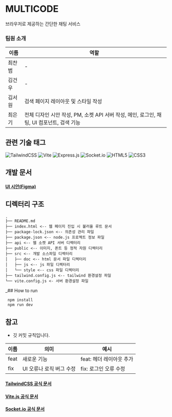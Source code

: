 # MULTICODE

브라우저로 제공하는 간단한 채팅 서비스

### 팀원 소개
| 이름   | 역할                                                  |
|------|-----------------------------------------------------|
| 최찬범  | -                                                   |
| 김건우  | -                                                   |
| 김서원 | 검색 페이지 레이아웃 및 스타일 작성                                |
| 최은기 | 전체 디자인 시안 작성, PM, 소켓 API 서버 작성, 메인, 로그인, 채팅, UI 컴포넌트, 검색 기능 |


## 관련 기술 태그

![TailwindCSS](https://img.shields.io/badge/tailwindcss-%2338B2AC.svg?style=for-the-badge&logo=tailwind-css&logoColor=white)
![Vite](https://img.shields.io/badge/vite-%23646CFF.svg?style=for-the-badge&logo=vite&logoColor=white)
![Express.js](https://img.shields.io/badge/express.js-%23404d59.svg?style=for-the-badge&logo=express&logoColor=%2361DAFB)
![Socket.io](https://img.shields.io/badge/Socket.io-black?style=for-the-badge&logo=socket.io&badgeColor=010101)
![HTML5](https://img.shields.io/badge/html5-%23E34F26.svg?style=for-the-badge&logo=html5&logoColor=white)
![CSS3](https://img.shields.io/badge/css3-%231572B6.svg?style=for-the-badge&logo=css3&logoColor=white)

## 개발 문서
#### [UI 시안(Figma)](https://www.figma.com/file/GDqd62B3vAlWVLCrv3Q3mT/Untitled?type=design&node-id=0%3A1&mode=design&t=bhvee9wxlE6fiLpa-1)

## 디렉터리 구조
```
.
├── README.md 
├── index.html <-- 웹 페이지 진입 시 불러올 루트 문서
├── package-lock.json <-- 의존성 관리 파일
├── package.json <-- node.js 프로젝트 정보 파일
├── api <-- 웹 소켓 API 서버 디렉터리
├── public <-- 이미지, 폰트 등 정적 자원 디렉터리
├── src <-- 개발 소스파일 디렉터리
│   ├── doc <-- html 문서 파일 디렉터리
│   ├── js <-- js 파일 디렉터리
│   └── style <-- css 파일 디렉터리
├── tailwind.config.js <-- tailwind 환경설정 파일
└── vite.config.js <- 서버 환경설정 파일
```

_## How to run
```bash
 npm install
 npm run dev
```

## 참고
* 깃 커밋 규칙입니다.

| 이름 | 의미 | 예시 |
|----|-----|---|
|feat|새로운 기능|feat: 헤더 레이아웃 추가|
|fix|UI 오류나 로직 버그 수정|fix: 로그인 오류 수정|

#### [TailwindCSS 공식 문서](https://tailwindcss.com/)
#### [Vite.js 공식 문서](https://vitejs.dev/)
#### [Socket.io 공식 문서](https://socket.io/docs/v4/)
